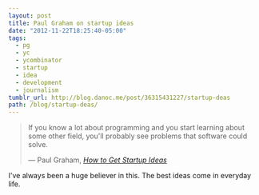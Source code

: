 ```yaml
---
layout: post
title: Paul Graham on startup ideas
date: "2012-11-22T18:25:40-05:00"
tags:
  - pg
  - yc
  - ycombinator
  - startup
  - idea
  - development
  - journalism
tumblr_url: http://blog.danoc.me/post/36315431227/startup-deas
path: /blog/startup-deas/
---
```


> If you know a lot about programming and you start learning about some other
> field, you'll probably see problems that software could solve.
>
> &mdash; Paul Graham, _[How to Get Startup Ideas](http://paulgraham.com/startupideas.html)_

I've always been a huge believer in this. The best ideas come in everyday life.
